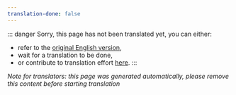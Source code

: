 ```yaml
---
translation-done: false
---
```

::: danger
Sorry, this page has not been translated yet, you can either:
- refer to the [original English version](<../../mapping/extended-mapping.md>),
- wait for a translation to be done,
- or contribute to translation effort [here](https://github.com/bsmg/wiki).
:::

_Note for translators: this page was generated automatically, please remove this content before starting translation_
